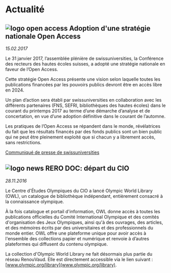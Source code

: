 # Actualité

## ![logo open access](/static/img/news/Open_Access_logo_36x36.png "Adoption d'une stratégie nationale Open Access") Adoption d'une stratégie nationale Open Access

_15.02.2017_

Le 31 janvier 2017, l’assemblée plénière de swissuniversities, la Conférence des recteurs des hautes écoles suisses, a adopté une stratégie nationale en faveur de l’Open Access.

Cette stratégie Open Access présente une vision selon laquelle toutes les publications financées par les pouvoirs publics devront être en accès libre en 2024.

Un plan d’action sera établi par swissuniversities en collaboration avec les différents partenaires (FNS, SEFRI, bibliothèques des hautes écoles) dans le courant du printemps 2017 au terme d’une démarche d’analyse et de concertation, en vue d’une adoption définitive dans le courant de l’automne.

Les pratiques de l’Open Access se répandent dans le monde, révélatrices du fait que les résultats financés par des fonds publics sont un bien public qui ne peut être pleinement exploité que si chacun y a librement accès, sans restrictions.

[Communiqué de presse de swissuniversities](https://www.swissuniversities.ch/fileadmin/swissuniversities/Dokumente/Komm/MeMi/CP_SWU_strategie_nationale_Open_Access_20170201_FR.pdf)


## ![logo news](/static/img/news/rero_news_36x25.png "Open Access") RERO DOC: départ du CIO

_28.11.2016_

Le Centre d'Études Olympiques du CIO a lancé Olympic World Library (OWL), un catalogue de bibliothèque indépendant, entièrement consacré à la connaissance olympique.

À la fois catalogue et portail d'information, OWL donne accès à toutes les publications officielles du Comité International Olympique et des comités d'organisation des Jeux Olympiques, ainsi qu'à des ouvrages, des articles, et des mémoires écrits par des universitaires et des professionnels du monde entier. OWL offre une plateforme unique pour avoir accès à l'ensemble des collections papier et numérique et renvoie à d’autres plateformes qui diffusent du contenu olympique.

La collection d'Olympic World Library ne fait désormais plus partie du réseau RenouVaud. Elle est directement accessible via le lien suivant : [www.olympic.org/library](www.olympic.org/library).